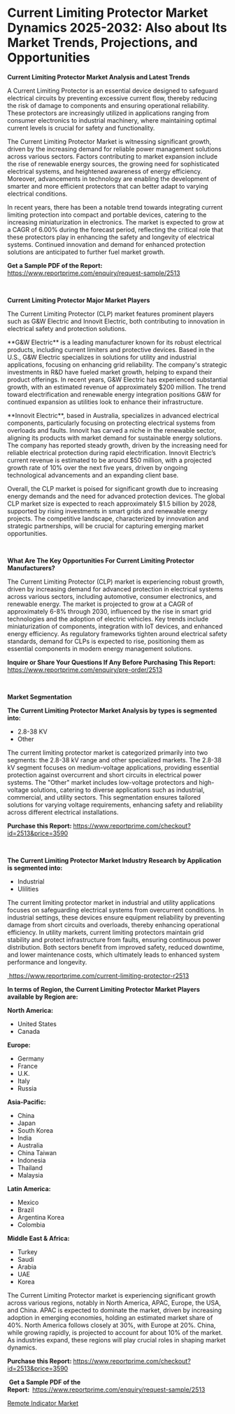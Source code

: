 <p><h1>Current Limiting Protector Market Dynamics 2025-2032: Also about Its Market Trends, Projections, and Opportunities</h1></p><p><strong>Current Limiting Protector Market Analysis and Latest Trends</strong></p>
<p><p>A Current Limiting Protector is an essential device designed to safeguard electrical circuits by preventing excessive current flow, thereby reducing the risk of damage to components and ensuring operational reliability. These protectors are increasingly utilized in applications ranging from consumer electronics to industrial machinery, where maintaining optimal current levels is crucial for safety and functionality.</p><p>The Current Limiting Protector Market is witnessing significant growth, driven by the increasing demand for reliable power management solutions across various sectors. Factors contributing to market expansion include the rise of renewable energy sources, the growing need for sophisticated electrical systems, and heightened awareness of energy efficiency. Moreover, advancements in technology are enabling the development of smarter and more efficient protectors that can better adapt to varying electrical conditions.</p><p>In recent years, there has been a notable trend towards integrating current limiting protection into compact and portable devices, catering to the increasing miniaturization in electronics. The market is expected to grow at a CAGR of 6.00% during the forecast period, reflecting the critical role that these protectors play in enhancing the safety and longevity of electrical systems. Continued innovation and demand for enhanced protection solutions are anticipated to further fuel market growth.</p></p>
<p><strong>Get a Sample PDF of the Report:&nbsp;</strong> <a href="https://www.reportprime.com/enquiry/request-sample/2513?utm_campaign=2224&utm_medium=2&utm_source=Github&utm_content=ia&utm_term=18032025&utm_id=current-limiting-protector">https://www.reportprime.com/enquiry/request-sample/2513</a></p>
<p>&nbsp;</p>
<p><strong>Current Limiting Protector Major Market Players</strong></p>
<p><p>The Current Limiting Protector (CLP) market features prominent players such as G&W Electric and Innovit Electric, both contributing to innovation in electrical safety and protection solutions. </p><p>**G&W Electric** is a leading manufacturer known for its robust electrical products, including current limiters and protective devices. Based in the U.S., G&W Electric specializes in solutions for utility and industrial applications, focusing on enhancing grid reliability. The company's strategic investments in R&D have fueled market growth, helping to expand their product offerings. In recent years, G&W Electric has experienced substantial growth, with an estimated revenue of approximately $200 million. The trend toward electrification and renewable energy integration positions G&W for continued expansion as utilities look to enhance their infrastructure.</p><p>**Innovit Electric**, based in Australia, specializes in advanced electrical components, particularly focusing on protecting electrical systems from overloads and faults. Innovit has carved a niche in the renewable sector, aligning its products with market demand for sustainable energy solutions. The company has reported steady growth, driven by the increasing need for reliable electrical protection during rapid electrification. Innovit Electric’s current revenue is estimated to be around $50 million, with a projected growth rate of 10% over the next five years, driven by ongoing technological advancements and an expanding client base.</p><p>Overall, the CLP market is poised for significant growth due to increasing energy demands and the need for advanced protection devices. The global CLP market size is expected to reach approximately $1.5 billion by 2028, supported by rising investments in smart grids and renewable energy projects. The competitive landscape, characterized by innovation and strategic partnerships, will be crucial for capturing emerging market opportunities.</p></p>
<p>&nbsp;</p>
<p><strong>What Are The Key Opportunities For Current Limiting Protector Manufacturers?</strong></p>
<p><p>The Current Limiting Protector (CLP) market is experiencing robust growth, driven by increasing demand for advanced protection in electrical systems across various sectors, including automotive, consumer electronics, and renewable energy. The market is projected to grow at a CAGR of approximately 6-8% through 2030, influenced by the rise in smart grid technologies and the adoption of electric vehicles. Key trends include miniaturization of components, integration with IoT devices, and enhanced energy efficiency. As regulatory frameworks tighten around electrical safety standards, demand for CLPs is expected to rise, positioning them as essential components in modern energy management solutions.</p></p>
<p><strong>Inquire or Share Your Questions If Any Before Purchasing This Report:</strong> <a href="https://www.reportprime.com/enquiry/pre-order/2513?utm_campaign=2224&utm_medium=2&utm_source=Github&utm_content=ia&utm_term=18032025&utm_id=current-limiting-protector">https://www.reportprime.com/enquiry/pre-order/2513</a></p>
<p>&nbsp;</p>
<p><strong>Market Segmentation</strong></p>
<p><strong>The Current Limiting Protector Market Analysis by types is segmented into:</strong></p>
<p><ul><li>2.8-38 KV</li><li>Other</li></ul></p>
<p><p>The current limiting protector market is categorized primarily into two segments: the 2.8-38 kV range and other specialized markets. The 2.8-38 kV segment focuses on medium-voltage applications, providing essential protection against overcurrent and short circuits in electrical power systems. The "Other" market includes low-voltage protectors and high-voltage solutions, catering to diverse applications such as industrial, commercial, and utility sectors. This segmentation ensures tailored solutions for varying voltage requirements, enhancing safety and reliability across different electrical installations.</p></p>
<p><strong>Purchase this Report:&nbsp;</strong><a href="https://www.reportprime.com/checkout?id=2513&price=3590&utm_campaign=2224&utm_medium=2&utm_source=Github&utm_content=ia&utm_term=18032025&utm_id=current-limiting-protector">https://www.reportprime.com/checkout?id=2513&price=3590</a></p>
<p>&nbsp;</p>
<p><strong>The Current Limiting Protector Market Industry Research by Application is segmented into:</strong></p>
<p><ul><li>Industrial</li><li>Ulilities</li></ul></p>
<p><p>The current limiting protector market in industrial and utility applications focuses on safeguarding electrical systems from overcurrent conditions. In industrial settings, these devices ensure equipment reliability by preventing damage from short circuits and overloads, thereby enhancing operational efficiency. In utility markets, current limiting protectors maintain grid stability and protect infrastructure from faults, ensuring continuous power distribution. Both sectors benefit from improved safety, reduced downtime, and lower maintenance costs, which ultimately leads to enhanced system performance and longevity.</p></p>
<p><a href="https://www.reportprime.com/current-limiting-protector-r2513?utm_campaign=2224&utm_medium=2&utm_source=Github&utm_content=ia&utm_term=18032025&utm_id=current-limiting-protector">&nbsp;https://www.reportprime.com/current-limiting-protector-r2513</a></p>
<p><strong>In terms of Region, the Current Limiting Protector Market Players available by Region are:</strong></p>
<p>
    <p> <strong> North America: </strong>
        <ul>
            <li>United States</li>
            <li>Canada</li>
        </ul>
        </p> 
    <p> <strong> Europe: </strong>
        <ul>
            <li>Germany</li>
            <li>France</li>
            <li>U.K.</li>
            <li>Italy</li>
            <li>Russia</li>
        </ul>
        </p> 
    <p> <strong> Asia-Pacific: </strong>
        <ul>
            <li>China</li>
            <li>Japan</li>
            <li>South Korea</li>
            <li>India</li>
            <li>Australia</li>
            <li>China Taiwan</li>
            <li>Indonesia</li>
            <li>Thailand</li>
            <li>Malaysia</li>
        </ul>
        </p> 
    <p> <strong> Latin America: </strong>
        <ul>
            <li>Mexico</li>
            <li>Brazil</li>
            <li>Argentina Korea</li>
            <li>Colombia</li>
        </ul>
        </p> 
    <p> <strong> Middle East & Africa: </strong>
        <ul>
            <li>Turkey</li>
            <li>Saudi</li>
            <li>Arabia</li>
            <li>UAE</li>
            <li>Korea</li>
        </ul>
    </p>
    </p>
<p><p>The Current Limiting Protector market is experiencing significant growth across various regions, notably in North America, APAC, Europe, the USA, and China. APAC is expected to dominate the market, driven by increasing adoption in emerging economies, holding an estimated market share of 40%. North America follows closely at 30%, with Europe at 20%. China, while growing rapidly, is projected to account for about 10% of the market. As industries expand, these regions will play crucial roles in shaping market dynamics.</p></p>
<p><strong>Purchase this Report: </strong><a href="https://www.reportprime.com/checkout?id=2513&price=3590&utm_campaign=2224&utm_medium=2&utm_source=Github&utm_content=ia&utm_term=18032025&utm_id=current-limiting-protector">https://www.reportprime.com/checkout?id=2513&price=3590</a></p>
<p>&nbsp;<strong>Get a Sample PDF of the Report:&nbsp;&nbsp;</strong><a href="https://www.reportprime.com/enquiry/request-sample/2513?utm_campaign=2224&utm_medium=2&utm_source=Github&utm_content=ia&utm_term=18032025&utm_id=current-limiting-protector">https://www.reportprime.com/enquiry/request-sample/2513</a></p>
<p><strong></strong></p>
<p><p><a href="https://github.com/trossdushi7u/Market-Research-Report-List-1/blob/main/remote-indicator-market.md?utm_campaign=2224&utm_medium=2&utm_source=Github&utm_content=ia&utm_term=18032025&utm_id=current-limiting-protector">Remote Indicator Market</a></p></p>